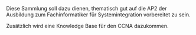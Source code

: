 Diese Sammlung soll dazu dienen, thematisch gut auf die AP2 der Ausbildung zum Fachinformatiker für Systemintegration vorbereitet zu sein.

Zusätzlich wird eine Knowledge Base für den CCNA dazukommen.